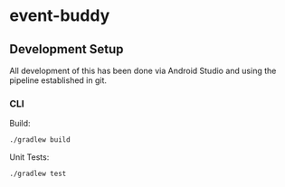 # event-buddy

## Development Setup

All development of this has been done via Android Studio and using the pipeline established in git.

### CLI

Build:
```bash
./gradlew build
```


Unit Tests:
```bash
./gradlew test
```